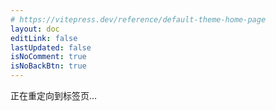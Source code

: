 ```yaml
---
# https://vitepress.dev/reference/default-theme-home-page
layout: doc
editLink: false
lastUpdated: false
isNoComment: true
isNoBackBtn: true
---
```


<script setup>
// 重定向到正确的标签页
if (typeof window !== 'undefined') {
  const currentUrl = new URL(window.location.href);
  const redirectUrl = new URL(window.location.origin + '/pages/tags');
  
  // 保留查询参数
  currentUrl.searchParams.forEach((value, key) => {
    redirectUrl.searchParams.set(key, value);
  });
  
  console.log('从/tags/重定向到:', redirectUrl.toString());
  window.location.href = redirectUrl.toString();
}
</script>

<div>正在重定向到标签页...</div> 
